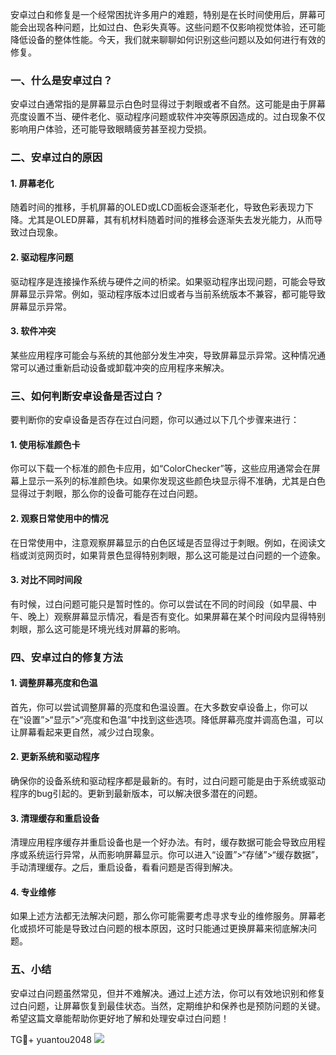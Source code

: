 安卓过白和修复是一个经常困扰许多用户的难题，特别是在长时间使用后，屏幕可能会出现各种问题，比如过白、色彩失真等。这些问题不仅影响视觉体验，还可能降低设备的整体性能。今天，我们就来聊聊如何识别这些问题以及如何进行有效的修复。

### 一、什么是安卓过白？

安卓过白通常指的是屏幕显示白色时显得过于刺眼或者不自然。这可能是由于屏幕亮度设置不当、硬件老化、驱动程序问题或软件冲突等原因造成的。过白现象不仅影响用户体验，还可能导致眼睛疲劳甚至视力受损。

### 二、安卓过白的原因

#### 1. 屏幕老化

随着时间的推移，手机屏幕的OLED或LCD面板会逐渐老化，导致色彩表现力下降。尤其是OLED屏幕，其有机材料随着时间的推移会逐渐失去发光能力，从而导致过白现象。

#### 2. 驱动程序问题

驱动程序是连接操作系统与硬件之间的桥梁。如果驱动程序出现问题，可能会导致屏幕显示异常。例如，驱动程序版本过旧或者与当前系统版本不兼容，都可能导致屏幕显示异常。

#### 3. 软件冲突

某些应用程序可能会与系统的其他部分发生冲突，导致屏幕显示异常。这种情况通常可以通过重新启动设备或卸载冲突的应用程序来解决。

### 三、如何判断安卓设备是否过白？

要判断你的安卓设备是否存在过白问题，你可以通过以下几个步骤来进行：

#### 1. 使用标准颜色卡

你可以下载一个标准的颜色卡应用，如“ColorChecker”等，这些应用通常会在屏幕上显示一系列的标准颜色块。如果你发现这些颜色块显示得不准确，尤其是白色显得过于刺眼，那么你的设备可能存在过白问题。

#### 2. 观察日常使用中的情况

在日常使用中，注意观察屏幕显示的白色区域是否显得过于刺眼。例如，在阅读文档或浏览网页时，如果背景色显得特别刺眼，那么这可能是过白问题的一个迹象。

#### 3. 对比不同时间段

有时候，过白问题可能只是暂时性的。你可以尝试在不同的时间段（如早晨、中午、晚上）观察屏幕显示情况，看是否有变化。如果屏幕在某个时间段内显得特别刺眼，那么这可能是环境光线对屏幕的影响。

### 四、安卓过白的修复方法

#### 1. 调整屏幕亮度和色温

首先，你可以尝试调整屏幕的亮度和色温设置。在大多数安卓设备上，你可以在“设置”>“显示”>“亮度和色温”中找到这些选项。降低屏幕亮度并调高色温，可以让屏幕看起来更自然，减少过白现象。

#### 2. 更新系统和驱动程序

确保你的设备系统和驱动程序都是最新的。有时，过白问题可能是由于系统或驱动程序的bug引起的。更新到最新版本，可以解决很多潜在的问题。

#### 3. 清理缓存和重启设备

清理应用程序缓存并重启设备也是一个好办法。有时，缓存数据可能会导致应用程序或系统运行异常，从而影响屏幕显示。你可以进入“设置”>“存储”>“缓存数据”，手动清理缓存。之后，重启设备，看看问题是否得到解决。

#### 4. 专业维修

如果上述方法都无法解决问题，那么你可能需要考虑寻求专业的维修服务。屏幕老化或损坏可能是导致过白问题的根本原因，这时只能通过更换屏幕来彻底解决问题。

### 五、小结

安卓过白问题虽然常见，但并不难解决。通过上述方法，你可以有效地识别和修复过白问题，让屏幕恢复到最佳状态。当然，定期维护和保养也是预防问题的关键。希望这篇文章能帮助你更好地了解和处理安卓过白问题！

TG💪+ yuantou2048  ![](https://github.com/user-attachments/assets/cf57a8bb-a08e-43c1-ad82-039f33c64200)